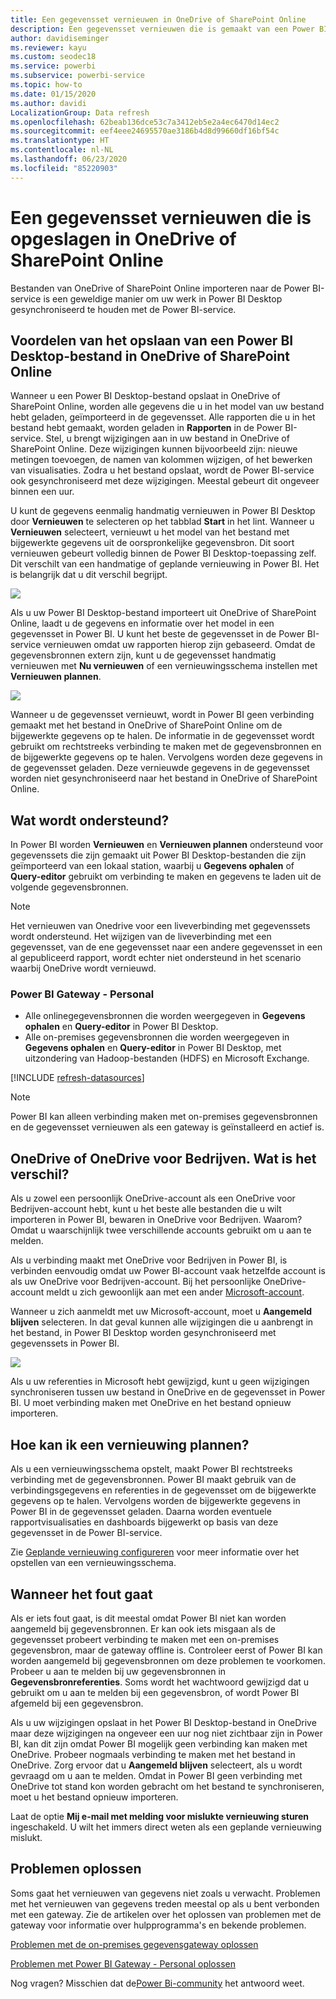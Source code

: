 ```yaml
---
title: Een gegevensset vernieuwen in OneDrive of SharePoint Online
description: Een gegevensset vernieuwen die is gemaakt van een Power BI Desktop-bestand in OneDrive of in SharePoint Online
author: davidiseminger
ms.reviewer: kayu
ms.custom: seodec18
ms.service: powerbi
ms.subservice: powerbi-service
ms.topic: how-to
ms.date: 01/15/2020
ms.author: davidi
LocalizationGroup: Data refresh
ms.openlocfilehash: 62beab136dce53c7a3412eb5e2a4ec6470d14ec2
ms.sourcegitcommit: eef4eee24695570ae3186b4d8d99660df16bf54c
ms.translationtype: HT
ms.contentlocale: nl-NL
ms.lasthandoff: 06/23/2020
ms.locfileid: "85220903"
---
```

# <a name="refresh-a-dataset-stored-on-onedrive-or-sharepoint-online"></a>Een gegevensset vernieuwen die is opgeslagen in OneDrive of SharePoint Online
Bestanden van OneDrive of SharePoint Online importeren naar de Power BI-service is een geweldige manier om uw werk in Power BI Desktop gesynchroniseerd te houden met de Power BI-service.

## <a name="advantages-of-storing-a-power-bi-desktop-file-on-onedrive-or-sharepoint-online"></a>Voordelen van het opslaan van een Power BI Desktop-bestand in OneDrive of SharePoint Online
Wanneer u een Power BI Desktop-bestand opslaat in OneDrive of SharePoint Online, worden alle gegevens die u in het model van uw bestand hebt geladen, geïmporteerd in de gegevensset. Alle rapporten die u in het bestand hebt gemaakt, worden geladen in **Rapporten** in de Power BI-service. Stel, u brengt wijzigingen aan in uw bestand in OneDrive of SharePoint Online. Deze wijzigingen kunnen bijvoorbeeld zijn: nieuwe metingen toevoegen, de namen van kolommen wijzigen, of het bewerken van visualisaties. Zodra u het bestand opslaat, wordt de Power BI-service ook gesynchroniseerd met deze wijzigingen. Meestal gebeurt dit ongeveer binnen een uur.

U kunt de gegevens eenmalig handmatig vernieuwen in Power BI Desktop door **Vernieuwen** te selecteren op het tabblad **Start** in het lint. Wanneer u **Vernieuwen** selecteert, vernieuwt u het model van het bestand met bijgewerkte gegevens uit de oorspronkelijke gegevensbron. Dit soort vernieuwen gebeurt volledig binnen de Power BI Desktop-toepassing zelf. Dit verschilt van een handmatige of geplande vernieuwing in Power BI. Het is belangrijk dat u dit verschil begrijpt.

![](media/refresh-desktop-file-onedrive/pbix-refresh.png)

Als u uw Power BI Desktop-bestand importeert uit OneDrive of SharePoint Online, laadt u de gegevens en informatie over het model in een gegevensset in Power BI. U kunt het beste de gegevensset in de Power BI-service vernieuwen omdat uw rapporten hierop zijn gebaseerd. Omdat de gegevensbronnen extern zijn, kunt u de gegevensset handmatig vernieuwen met **Nu vernieuwen** of een vernieuwingsschema instellen met **Vernieuwen plannen**. 

![](media/refresh-desktop-file-onedrive/powerbi-service-refresh.png)

Wanneer u de gegevensset vernieuwt, wordt in Power BI geen verbinding gemaakt met het bestand in OneDrive of SharePoint Online om de bijgewerkte gegevens op te halen. De informatie in de gegevensset wordt gebruikt om rechtstreeks verbinding te maken met de gegevensbronnen en de bijgewerkte gegevens op te halen. Vervolgens worden deze gegevens in de gegevensset geladen. Deze vernieuwde gegevens in de gegevensset worden niet gesynchroniseerd naar het bestand in OneDrive of SharePoint Online.

## <a name="whats-supported"></a>Wat wordt ondersteund?
In Power BI worden **Vernieuwen** en **Vernieuwen plannen** ondersteund voor gegevenssets die zijn gemaakt uit Power BI Desktop-bestanden die zijn geïmporteerd van een lokaal station, waarbij u **Gegevens ophalen** of **Query-editor** gebruikt om verbinding te maken en gegevens te laden uit de volgende gegevensbronnen.

> [!NOTE]
> Het vernieuwen van Onedrive voor een liveverbinding met gegevenssets wordt ondersteund. Het wijzigen van de liveverbinding met een gegevensset, van de ene gegevensset naar een andere gegevensset in een al gepubliceerd rapport, wordt echter niet ondersteund in het scenario waarbij OneDrive wordt vernieuwd.

### <a name="power-bi-gateway---personal"></a>Power BI Gateway - Personal
* Alle onlinegegevensbronnen die worden weergegeven in **Gegevens ophalen** en **Query-editor** in Power BI Desktop.
* Alle on-premises gegevensbronnen die worden weergegeven in **Gegevens ophalen** en **Query-editor** in Power BI Desktop, met uitzondering van Hadoop-bestanden (HDFS) en Microsoft Exchange.

<!-- Refresh Data sources-->
[!INCLUDE [refresh-datasources](../includes/refresh-datasources.md)]

> [!NOTE]
> Power BI kan alleen verbinding maken met on-premises gegevensbronnen en de gegevensset vernieuwen als een gateway is geïnstalleerd en actief is.
> 
> 

## <a name="onedrive-or-onedrive-for-business-whats-the-difference"></a>OneDrive of OneDrive voor Bedrijven. Wat is het verschil?
Als u zowel een persoonlijk OneDrive-account als een OneDrive voor Bedrijven-account hebt, kunt u het beste alle bestanden die u wilt importeren in Power BI, bewaren in OneDrive voor Bedrijven. Waarom? Omdat u waarschijnlijk twee verschillende accounts gebruikt om u aan te melden.

Als u verbinding maakt met OneDrive voor Bedrijven in Power BI, is verbinden eenvoudig omdat uw Power BI-account vaak hetzelfde account is als uw OneDrive voor Bedrijven-account. Bij het persoonlijke OneDrive-account meldt u zich gewoonlijk aan met een ander [Microsoft-account](https://account.microsoft.com).

Wanneer u zich aanmeldt met uw Microsoft-account, moet u **Aangemeld blijven** selecteren. In dat geval kunnen alle wijzigingen die u aanbrengt in het bestand, in Power BI Desktop worden gesynchroniseerd met gegevenssets in Power BI.

![](media/refresh-desktop-file-onedrive/refresh_signin_keepmesignedin.png)

Als u uw referenties in Microsoft hebt gewijzigd, kunt u geen wijzigingen synchroniseren tussen uw bestand in OneDrive en de gegevensset in Power BI. U moet verbinding maken met OneDrive en het bestand opnieuw importeren.

## <a name="how-do-i-schedule-refresh"></a>Hoe kan ik een vernieuwing plannen?
Als u een vernieuwingsschema opstelt, maakt Power BI rechtstreeks verbinding met de gegevensbronnen. Power BI maakt gebruik van de verbindingsgegevens en referenties in de gegevensset om de bijgewerkte gegevens op te halen. Vervolgens worden de bijgewerkte gegevens in Power BI in de gegevensset geladen. Daarna worden eventuele rapportvisualisaties en dashboards bijgewerkt op basis van deze gegevensset in de Power BI-service.

Zie [Geplande vernieuwing configureren](refresh-scheduled-refresh.md) voor meer informatie over het opstellen van een vernieuwingsschema.

## <a name="when-things-go-wrong"></a>Wanneer het fout gaat
Als er iets fout gaat, is dit meestal omdat Power BI niet kan worden aangemeld bij gegevensbronnen. Er kan ook iets misgaan als de gegevensset probeert verbinding te maken met een on-premises gegevensbron, maar de gateway offline is. Controleer eerst of Power BI kan worden aangemeld bij gegevensbronnen om deze problemen te voorkomen. Probeer u aan te melden bij uw gegevensbronnen in **Gegevensbronreferenties**. Soms wordt het wachtwoord gewijzigd dat u gebruikt om u aan te melden bij een gegevensbron, of wordt Power BI afgemeld bij een gegevensbron.

Als u uw wijzigingen opslaat in het Power BI Desktop-bestand in OneDrive maar deze wijzigingen na ongeveer een uur nog niet zichtbaar zijn in Power BI, kan dit zijn omdat Power BI mogelijk geen verbinding kan maken met OneDrive. Probeer nogmaals verbinding te maken met het bestand in OneDrive. Zorg ervoor dat u **Aangemeld blijven** selecteert, als u wordt gevraagd om u aan te melden. Omdat in Power BI geen verbinding met OneDrive tot stand kon worden gebracht om het bestand te synchroniseren, moet u het bestand opnieuw importeren.

Laat de optie **Mij e-mail met melding voor mislukte vernieuwing sturen** ingeschakeld. U wilt het immers direct weten als een geplande vernieuwing mislukt.

## <a name="troubleshooting"></a>Problemen oplossen
Soms gaat het vernieuwen van gegevens niet zoals u verwacht. Problemen met het vernieuwen van gegevens treden meestal op als u bent verbonden met een gateway. Zie de artikelen over het oplossen van problemen met de gateway voor informatie over hulpprogramma's en bekende problemen.

[Problemen met de on-premises gegevensgateway oplossen](service-gateway-onprem-tshoot.md)

[Problemen met Power BI Gateway - Personal oplossen](service-admin-troubleshooting-power-bi-personal-gateway.md)

Nog vragen? Misschien dat de[Power Bi-community](https://community.powerbi.com/) het antwoord weet.
